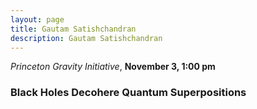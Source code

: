 ```yaml
---
layout: page
title: Gautam Satishchandran 
description: Gautam Satishchandran 
---
```


*Princeton Gravity Initiative*, **November 3, 1:00 pm**

### Black Holes Decohere Quantum Superpositions
